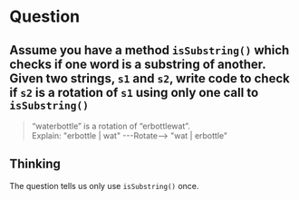 # Question
## Assume you have a method `isSubstring()` which checks if one word is a substring of another. Given two strings, `s1` and `s2`, write code to check if `s2` is a **rotation** of `s1` using **only one call** to `isSubstring()`
>“waterbottle” is a rotation of “erbottlewat”.  
Explain: "erbottle | wat" ---Rotate--> "wat | erbottle"

## Thinking
The question tells us only use `isSubstring()` once.